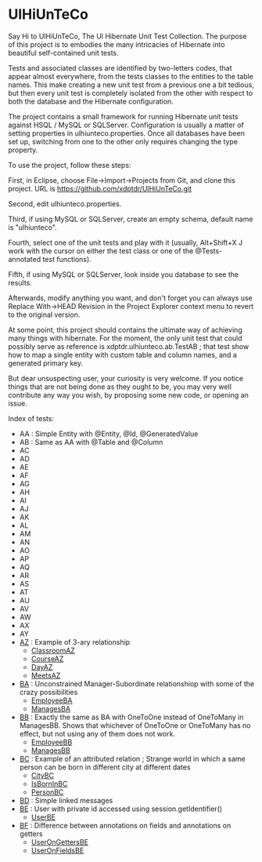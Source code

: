# UlHiUnTeCo

Say Hi to UlHiUnTeCo, The Ul Hibernate Unit Test Collection. The purpose of this project is to embodies  the many intricacies of Hibernate into beautiful self-contained unit tests.

Tests and associated classes are identified by two-letters codes, that appear almost everywhere, from the tests classes to the entities to the table names. This make creating a new unit test from a previous one a bit tedious, but then every unit test is completely isolated from the other with respect to both the database and the Hibernate configuration.

The project contains a small framework for running Hibernate unit tests against HSQL / MySQL or SQLServer. Configuration is usually a matter of setting properties in ulhiunteco.properties. Once all databases have been set up, switching from one to the other only requires changing the type property.

To use the project, follow these steps:

First, in Eclipse, choose File->Import->Projects from Git, and clone this project. URL is https://github.com/xdptdr/UlHiUnTeCo.git

Second, edit ulhiunteco.properties.

Third, if using MySQL or SQLServer, create an empty schema, default name is "ulhiunteco".

Fourth, select one of the unit tests and play with it (usually, Alt+Shift+X J work with the cursor on either the test class or one of the @Tests-annotated test functions).

Fifth, if using MySQL or SQLServer, look inside you database to see the results.

Afterwards, modify anything you want, and don't forget you can always use Replace With->HEAD Revision in the Project Explorer context menu to revert to the original version.

At some point, this project should contains the ultimate way of achieving many things with hibernate. For the moment, the only unit test that could possibly serve as reference is xdptdr.ulhiunteco.ab.TestAB ; that test show how to map a single entity with custom table and column names, and a generated primary key.

But dear unsuspecting user, your curiosity is very welcome. If you notice things that are not being done as they ought to be, you may very well contribute any way you wish, by proposing some new code, or opening an issue.

Index of tests:

* AA : Simple Entity with @Entity, @Id, @GeneratedValue
* AB : Same as AA with @Table and @Column
* AC
* AD
* AE
* AF
* AG
* AH
* AI
* AJ
* AK
* AL
* AM
* AN
* AO
* AP
* AQ
* AR
* AS
* AT
* AU
* AV
* AW
* AX
* AY
* [AZ](src/test/java/xdptdr/ulhiunteco/az/TestAZ.java) : Example of 3-ary relationship
  * [ClassroomAZ](src/main/java/xdptdr/ulhiunteco/az/ClassroomAZ.java)
  * [CourseAZ](src/main/java/xdptdr/ulhiunteco/az/CourseAZ.java)
  * [DayAZ](src/main/java/xdptdr/ulhiunteco/az/DayAZ.java)
  * [MeetsAZ](src/main/java/xdptdr/ulhiunteco/az/MeetsAZ.java)
* [BA](src/test/java/xdptdr/ulhiunteco/ba/TestBA.java) : Unconstrained Manager-Subordinate relationshiop with some of the crazy possibilities
  * [EmployeeBA](src/main/java/xdptdr/ulhiunteco/ba/EmployeeBA.java)
  * [ManagesBA](src/main/java/xdptdr/ulhiunteco/ba/ManagesBA.java) 
* [BB](src/test/java/xdptdr/ulhiunteco/bb/TestBB.java) : Exactly the same as BA with OneToOne instead of OneToMany in ManagesBB. Shows that whichever of OneToOne or OneToMany has no effect, but not using any of them does not work.
  * [EmployeeBB](src/main/java/xdptdr/ulhiunteco/bb/EmployeeBB.java)
  * [ManagesBB](src/main/java/xdptdr/ulhiunteco/bb/ManagesBB.java)
* [BC](src/test/java/xdptdr/ulhiunteco/bc/TestBC.java) : Example of an attributed relation ; Strange world in which a same person can be born in different city at different dates
  * [CityBC](src/main/java/xdptdr/ulhiunteco/bc/CityBC.java)
  * [IsBornInBC](src/main/java/xdptdr/ulhiunteco/bc/IsBornInBC.java)
  * [PersonBC](src/main/java/xdptdr/ulhiunteco/bc/PersonBC.java)
* [BD](src/test/java/xdptdr/ulhiunteco/bd/TestBD.java) : Simple linked messages
* [BE](src/test/java/xdptdr/ulhiunteco/be/TestBE.java) : User with private id accessed using session.getIdentifier()
  * [UserBE](src/main/java/xdptdr/ulhiunteco/be/UserBE.java)
* [BF](src/test/java/xdptdr/ulhiunteco/be/TestBF.java) : Difference between annotations on fields and annotations on getters
  * [UserOnGettersBE](src/main/java/xdptdr/ulhiunteco/be/UserOnGettersBE.java)
  * [UserOnFieldsBE](src/main/java/xdptdr/ulhiunteco/be/UserOnFieldsBE.java)
  